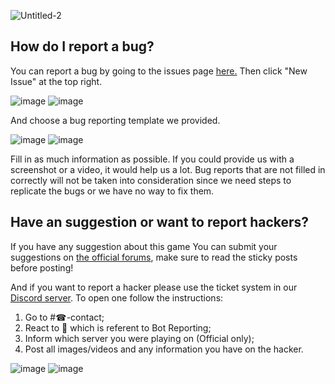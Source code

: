 ![Untitled-2](https://user-images.githubusercontent.com/28383557/160372340-5ee0672a-4028-4868-bb29-ebe687740baa.png)


## How do I report a bug?
You can report a bug by going to the issues page [here.](https://github.com/Uuvana-Studios/longvinter-linux-client/issues) Then click "New Issue" at the top right.

![image](https://user-images.githubusercontent.com/28383557/160373947-eca2cb42-030e-4ed9-b0fc-98eaf4094e15.png#gh-dark-mode-only)
![image](https://user-images.githubusercontent.com/28383557/160377215-f7020d35-fa5b-4f78-8c45-759ae2b5e680.png#gh-light-mode-only)


And choose a bug reporting template we provided.

![image](https://user-images.githubusercontent.com/28383557/160374634-4c33648e-86a8-457e-9065-070d20ef8748.png#gh-dark-mode-only)
![image](https://user-images.githubusercontent.com/28383557/160377327-79fe390a-4e19-43ed-b661-d2aa2449a416.png#gh-light-mode-only)


Fill in as much information as possible. If you could provide us with a screenshot or a video, it would help us a lot. Bug reports that are not filled in correctly will not be taken into consideration since we need steps to replicate the bugs or we have no way to fix them. 


## Have an suggestion or want to report hackers?

If you have any suggestion about this game You can submit your suggestions on [the official forums](https://forum.uuvana.com/t/suggestions), make sure to read the sticky posts before posting!

And if you want to report a hacker please use the ticket system in our [Discord server](https://discord.com/invite/Longvinter). To open one follow the instructions:
1. Go to #☎-contact;
2. React to 👮 which is referent to Bot Reporting;
3. Inform which server you were playing on (Official only);
4. Post all images/videos and any information you have on the hacker.

![image](https://user-images.githubusercontent.com/28383557/160378547-be55a138-9827-4c55-8581-b9b2fc2d8509.png#gh-dark-mode-only)
![image](https://user-images.githubusercontent.com/28383557/160378390-fcdc4442-b176-4a5d-9b84-f2566ce5a69e.png#gh-light-mode-only)
